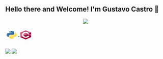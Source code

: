 ## Hello there and Welcome! I'm Gustavo Castro :wave:  
 <div align="center">
  <a href="https://github.com/Gutscs">
  <img height="180em" src="https://github-readme-stats.vercel.app/api?username=Gutscs&show_icons=true&theme=tokyonight&include_all_commits=true&count_private=true"/>
</div>
  
<div style="display: inline_block"><br>
  <img align="center" alt="Guts-Python" height="30" width="40" src="https://raw.githubusercontent.com/devicons/devicon/master/icons/python/python-original.svg">
  <img align="center" alt="Guts-cpp" height="30" width="40" src="https://raw.githubusercontent.com/devicons/devicon/master/icons/cplusplus/cplusplus-original.svg">
</div>
 
 ##
 
<div> 
  <a href = "mailto:gutscs@gmail.com"><img src="https://img.shields.io/badge/-Gmail-%23333?style=for-the-badge&logo=gmail&logoColor=white" target="_blank"></a>
  <a href="https://www.linkedin.com/in/gustavo-castro-dos-santos/" target="_blank"><img src="https://img.shields.io/badge/-LinkedIn-%230077B5?style=for-the-badge&logo=linkedin&logoColor=white" target="_blank"></a> 

</div>
